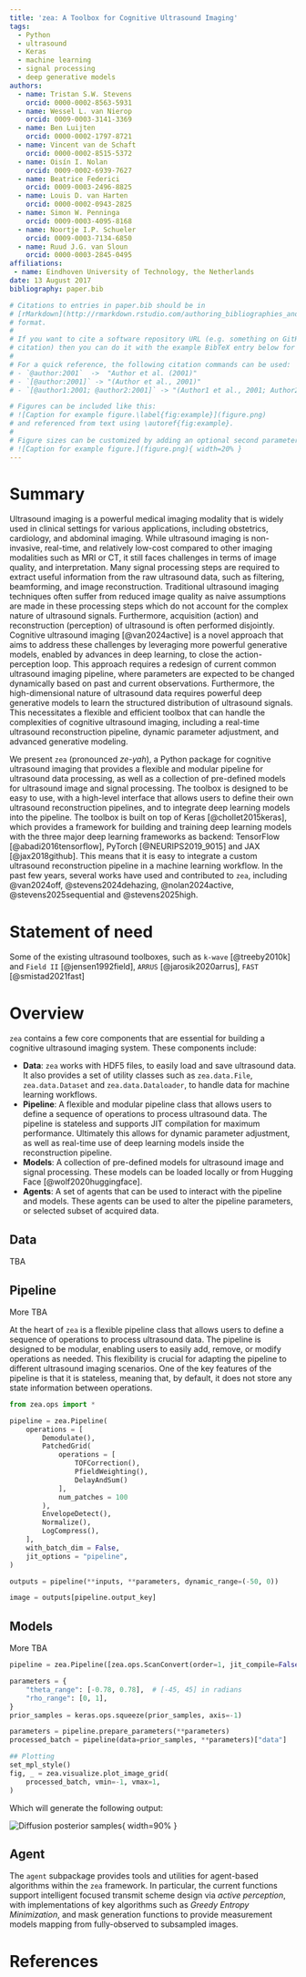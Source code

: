 ```yaml
---
title: 'zea: A Toolbox for Cognitive Ultrasound Imaging'
tags:
  - Python
  - ultrasound
  - Keras
  - machine learning
  - signal processing
  - deep generative models
authors:
  - name: Tristan S.W. Stevens
    orcid: 0000-0002-8563-5931
  - name: Wessel L. van Nierop
    orcid: 0009-0003-3141-3369
  - name: Ben Luijten
    orcid: 0000-0002-1797-8721
  - name: Vincent van de Schaft
    orcid: 0000-0002-8515-5372
  - name: Oisín I. Nolan
    orcid: 0009-0002-6939-7627
  - name: Beatrice Federici
    orcid: 0009-0003-2496-8825
  - name: Louis D. van Harten
    orcid: 0000-0002-0943-2825
  - name: Simon W. Penninga
    orcid: 0009-0003-4095-8168
  - name: Noortje I.P. Schueler
    orcid: 0009-0003-7134-6850
  - name: Ruud J.G. van Sloun
    orcid: 0000-0003-2845-0495
affiliations:
 - name: Eindhoven University of Technology, the Netherlands
date: 13 August 2017
bibliography: paper.bib

# Citations to entries in paper.bib should be in
# [rMarkdown](http://rmarkdown.rstudio.com/authoring_bibliographies_and_citations.html)
# format.
#
# If you want to cite a software repository URL (e.g. something on GitHub without a preferred
# citation) then you can do it with the example BibTeX entry below for @fidgit.
#
# For a quick reference, the following citation commands can be used:
# - `@author:2001`  ->  "Author et al. (2001)"
# - `[@author:2001]` -> "(Author et al., 2001)"
# - `[@author1:2001; @author2:2001]` -> "(Author1 et al., 2001; Author2 et al., 2002)"

# Figures can be included like this:
# ![Caption for example figure.\label{fig:example}](figure.png)
# and referenced from text using \autoref{fig:example}.
#
# Figure sizes can be customized by adding an optional second parameter:
# ![Caption for example figure.](figure.png){ width=20% }
---
```



# Summary
Ultrasound imaging is a powerful medical imaging modality that is widely used in clinical settings for various applications, including obstetrics, cardiology, and abdominal imaging. While ultrasound imaging is non-invasive, real-time, and relatively low-cost compared to other imaging modalities such as MRI or CT, it still faces challenges in terms of image quality, and interpretation. Many signal processing steps are required to extract useful information from the raw ultrasound data, such as filtering, beamforming, and image reconstruction. Traditional ultrasound imaging techniques often suffer from reduced image quality as naive assumptions are made in these processing steps which do not account for the complex nature of ultrasound signals. Furthermore, acquisition (action) and reconstruction (perception) of ultrasound is often performed disjointly. Cognitive ultrasound imaging [@van2024active] is a novel approach that aims to address these challenges by leveraging more powerful generative models, enabled by advances in deep learning, to close the action-perception loop. This approach requires a redesign of current common ultrasound imaging pipeline, where parameters are expected to be changed dynamically based on past and current observations. Furthermore, the high-dimensional nature of ultrasound data requires powerful deep generative models to learn the structured distribution of ultrasound signals. This necessitates a flexible and efficient toolbox that can handle the complexities of cognitive ultrasound imaging, including a real-time ultrasound reconstruction pipeline, dynamic parameter adjustment, and advanced generative modeling.

We present `zea` (pronounced *ze-yah*), a Python package for cognitive ultrasound imaging that provides a flexible and modular pipeline for ultrasound data processing, as well as a collection of pre-defined models for ultrasound image and signal processing. The toolbox is designed to be easy to use, with a high-level interface that allows users to define their own ultrasound reconstruction pipelines, and to integrate deep learning models into the pipeline. The toolbox is built on top of Keras [@chollet2015keras], which provides a framework for building and training deep learning models with the three major deep learning frameworks as backend: TensorFlow [@abadi2016tensorflow], PyTorch [@NEURIPS2019_9015] and JAX [@jax2018github]. This means that it is easy to integrate a custom ultrasound reconstruction pipeline in a machine learning workflow. In the past few years, several works have used and contributed to `zea`, including @van2024off, @stevens2024dehazing, @nolan2024active, @stevens2025sequential and @stevens2025high.

# Statement of need

Some of the existing ultrasound toolboxes, such as `k-wave` [@treeby2010k] and `Field II` [@jensen1992field], `ARRUS` [@jarosik2020arrus], `FAST` [@smistad2021fast]


# Overview
`zea` contains a few core components that are essential for building a cognitive ultrasound imaging system. These components include:

- **Data**: `zea` works with HDF5 files, to easily load and save ultrasound data.
  It also provides a set of utility classes such as `zea.data.File`, `zea.data.Dataset` and `zea.data.Dataloader`, to handle data for machine learning workflows.
- **Pipeline**: A flexible and modular pipeline class that allows users to define a sequence of operations to process ultrasound data.
  The pipeline is stateless and supports JIT compilation for maximum performance. Ultimately this allows for dynamic parameter adjustment, as well as real-time use of deep learning models inside the reconstruction pipeline.
- **Models**: A collection of pre-defined models for ultrasound image and signal processing.
  These models can be loaded locally or from Hugging Face [@wolf2020huggingface].
- **Agents**: A set of agents that can be used to interact with the pipeline and models.
  These agents can be used to alter the pipeline parameters, or selected subset of acquired data.

## Data
TBA

## Pipeline
More TBA

At the heart of `zea` is a flexible pipeline class that allows users to define a sequence of operations to process ultrasound data. The pipeline is designed to be modular, enabling users to easily add, remove, or modify operations as needed. This flexibility is crucial for adapting the pipeline to different ultrasound imaging scenarios. One of the key features of the pipeline is that it is stateless, meaning that, by default, it does not store any state information between operations.

```python
from zea.ops import *

pipeline = zea.Pipeline(
    operations = [
        Demodulate(),
        PatchedGrid(
            operations = [
                TOFCorrection(),
                PfieldWeighting(),
                DelayAndSum()
            ],
            num_patches = 100
        ),
        EnvelopeDetect(),
        Normalize(),
        LogCompress(),
    ],
    with_batch_dim = False,
    jit_options = "pipeline",
)

outputs = pipeline(**inputs, **parameters, dynamic_range=(-50, 0))

image = outputs[pipeline.output_key]
```

## Models
More TBA

```python
pipeline = zea.Pipeline([zea.ops.ScanConvert(order=1, jit_compile=False)])

parameters = {
    "theta_range": [-0.78, 0.78],  # [-45, 45] in radians
    "rho_range": [0, 1],
}
prior_samples = keras.ops.squeeze(prior_samples, axis=-1)

parameters = pipeline.prepare_parameters(**parameters)
processed_batch = pipeline(data=prior_samples, **parameters)["data"]

## Plotting
set_mpl_style()
fig, _ = zea.visualize.plot_image_grid(
    processed_batch, vmin=-1, vmax=1,
)
```

Which will generate the following output:

![Diffusion posterior samples](diffusion_prior_samples.png){ width=90% }

## Agent
The `agent` subpackage provides tools and utilities for agent-based algorithms within the ``zea`` framework. In particular,
the current functions support intelligent focused transmit scheme design via _active perception_, with implementations of
key algorithms such as _Greedy Entropy Minimization_, and mask generation functions to provide measurement models
mapping from fully-observed to subsampled images.


# References
